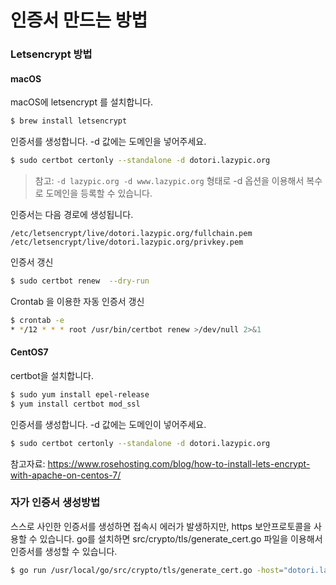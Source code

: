 # 인증서 만드는 방법

### Letsencrypt 방법

#### macOS

macOS에 letsencrypt 를 설치합니다.

```bash
$ brew install letsencrypt
```

인증서를 생성합니다. -d 값에는 도메인을 넣어주세요.

```bash
$ sudo certbot certonly --standalone -d dotori.lazypic.org
```

> 참고: `-d lazypic.org -d www.lazypic.org` 형태로 -d 옵션을 이용해서 복수로 도메인을 등록할 수 있습니다.

인증서는 다음 경로에 생성됩니다.

```
/etc/letsencrypt/live/dotori.lazypic.org/fullchain.pem
/etc/letsencrypt/live/dotori.lazypic.org/privkey.pem
```

인증서 갱신

```bash
$ sudo certbot renew  --dry-run
```

Crontab 을 이용한 자동 인증서 갱신

```bash
$ crontab -e
* */12 * * * root /usr/bin/certbot renew >/dev/null 2>&1
```


#### CentOS7

certbot을 설치합니다.

```bash
$ sudo yum install epel-release
$ yum install certbot mod_ssl
```

인증서를 생성합니다. -d 값에는 도메인이 넣어주세요.
```bash
$ sudo certbot certonly --standalone -d dotori.lazypic.org
```

참고자료: https://www.rosehosting.com/blog/how-to-install-lets-encrypt-with-apache-on-centos-7/

### 자가 인증서 생성방법
스스로 사인한 인증서를 생성하면 접속시 에러가 발생하지만, https 보안프로토콜을 사용할 수 있습니다.
go를 설치하면 src/crypto/tls/generate_cert.go 파일을 이용해서 인증서를 생성할 수 있습니다.

```bash
$ go run /usr/local/go/src/crypto/tls/generate_cert.go -host="dotori.lazypic.org" -ca=true
```